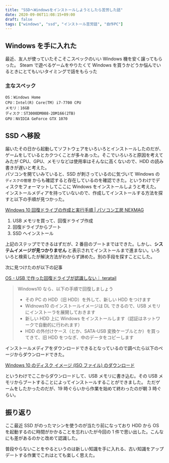 ```yaml
---
title: "SSDへWindowsをインストールしようとしたら苦労した話"
date: 2020-09-06T11:08:15+09:00
draft: false
tags: ["windows", "ssd", "インストール苦労話", "自作PC"]
---
```


## Windows を手に入れた

最近、友人が使っていたそこそこスペックのいい Windows 機を安く譲ってもらった。
Steam で遊べるゲームをやりたくて Windows を買うかどうか悩んでいるときにとてもいいタイミングで話をもらった

### 主なスペック

```
OS：Windows Home
CPU：Intel(R) Core(TM) i7-7700 CPU
メモリ：16GB
ディスク：ST3000DM008-2DM166(2TB)
GPU：NVIDIA GeForce GTX 1070
```

## SSD へ移設

届いたその日から起動してソフトウェアをいろいろとインストールしたのだが、ゲームをしているとカクつくことが多々あった。そこでいろいろと原因を考えてみたが CPU、GPU、メモリなどは使用率はそんなに高くないので、HDD の読み書きが遅いと考えた。  
パソコンを開ていみていると、SSD が刺さっているのに気づいて Windows の `ディスクの管理` からも確認すると存在しているのを確認できた。というわけでディスクをフォーマットしてここに Windows をインストールしようと考えた。  
インストールメディアを持っていないので、作成してインストールする方法を探すと以下の手順が見つかった。

[Windows 10 回復ドライブの作成と実行手順 | パソコン工房 NEXMAG](https://www.pc-koubou.jp/magazine/24666)

1. USB メモリを買って、回復ドライブ作成
1. 回復ドライブからブート
1. SSD へインストール

上記のステップでできるはずだが、2 番目のブートまではできた。しかし、**システムイメージが見つかりません** と表示されてインストールまで進まない。いろいろと検索したが解決方法がわからず諦めた。別の手段を探すことにした。

次に見つけたのが以下の記事

[OS - USB で作った回復ドライブが認識しない｜ teratail](https://teratail.com/questions/149830)

> Windows10 なら、以下の手順で回復しましょう
>
> - その PC の HDD（旧 HDD）を外して、新しい HDD をつけます
> - Widnows10 のインストールイメージは DL できるので、USB メモリにインストーラを展開しておきます
> - 新しい HDD 上に Windows をインストールします（認証はネットワークで自動的に行われます）
> - HDD の外付けケース（とか、SATA-USB 変換ケーブルとか）を買ってきて、旧 HDD をつなぎ、中のデータをコピーします

インストールメディアをダウンロードできるとなっているので調べたら以下のページからダウンロードできた。

[Windows 10 のディスク イメージ (ISO ファイル) のダウンロード](https://www.microsoft.com/ja-jp/software-download/windows10ISO)

というわけでここからダウンロードして、USB メモリに書き込む。その USB メモリからブートすることによってインストールすることができました。
ただゲームをしたかったのだが、19 時ぐらいから作業を始めて終わったのが朝 3 時ぐらい。

## 振り返り

ここ最近 SSD がのったマシンを使うのが当たり前になっており HDD から OS を起動するのに時間がかかることを忘れいたが今回の 1 件で思い出した。こんなにも差があるのかと改めて認識した。

普段やらないことをやるというのは新しい知識を手に入れる、古い知識をアップデートする作業でこれはとても楽しく思えた。
